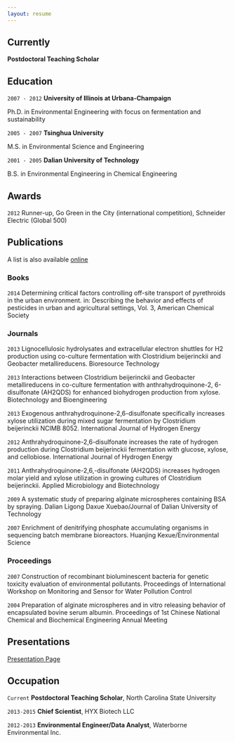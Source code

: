 ```yaml
---
layout: resume
---
```

## Currently

__Postdoctoral Teaching Scholar__

## Education

`2007 - 2012`
__University of Illinois at Urbana-Champaign__

Ph.D. in Environmental Engineering with focus on fermentation and sustainability

`2005 - 2007`
__Tsinghua University__

M.S. in Environmental Science and Engineering

`2001 - 2005`
__Dalian University of Technology__

B.S. in Environmental Engineering in Chemical Engineering

## Awards

`2012`
Runner-up, Go Green in the City (international competition), Schneider Electric (Global 500)

## Publications
A list is also available [online](https://scholar.google.com/citations?hl=en&user=2484OVIAAAAJ)


### Books

`2014`
Determining critical factors controlling off-site transport of pyrethroids in the urban environment. in: Describing the behavior and effects of pesticides in urban and agricultural settings, Vol. 3, American Chemical Society

<!-- `1994`
Book Title, Journal Title -->


### Journals

`2013`
Lignocellulosic hydrolysates and extracellular electron shuttles for H2 production using co-culture fermentation with Clostridium beijerinckii and Geobacter metallireducens. Bioresource Technology

`2013`
Interactions between Clostridium beijerinckii and Geobacter metallireducens in co-culture fermentation with anthrahydroquinone-2, 6-disulfonate (AH2QDS) for enhanced biohydrogen production from xylose. Biotechnology and Bioengineering

`2013`
Exogenous anthrahydroquinone-2,6-disulfonate specifically increases xylose utilization during mixed sugar fermentation by Clostridium beijerinckii NCIMB 8052. International Journal of Hydrogen Energy

`2012`
Anthrahydroquinone-2,6-disulfonate increases the rate of hydrogen production during Clostridium beijerinckii fermentation with glucose, xylose, and cellobiose. International Journal of Hydrogen Energy

`2011`
Anthrahydroquinone-2,6,-disulfonate (AH2QDS) increases hydrogen molar yield and xylose utilization in growing cultures of Clostridium beijerinckii. Applied Microbiology and Biotechnology

`2009`
A systematic study of preparing alginate microspheres containing BSA by spraying. Dalian Ligong Daxue Xuebao/Journal of Dalian University of Technology

`2007`
Enrichment of denitrifying phosphate accumulating organisms in sequencing batch membrane bioreactors. Huanjing Kexue/Environmental Science


### Proceedings

`2007`
Construction of recombinant bioluminescent bacteria for genetic toxicity evaluation of environmental pollutants. Proceedings of International Workshop on Monitoring and Sensor for Water Pollution Control

`2004`
Preparation of alginate microspheres and in vitro releasing behavior of encapsulated bovine serum albumin. Proceedings of 1st Chinese National Chemical and Biochemical Engineering Annual Meeting


## Presentations
[Presentation Page](http://xyzcu.github.io/presentations/)

<!-- `1994`
Presentation Title, Conference, <a href="http://MyWebsite.tld/presentation1">Link to Presentation</a> -->


## Occupation

`Current`
__Postdoctoral Teaching Scholar__, North Carolina State University

<!-- - Task
- Task -->

`2013-2015`
__Chief Scientist__, HYX Biotech LLC

<!-- - Task
- Task -->

`2012-2013`
__Environmental Engineer/Data Analyst__, Waterborne Environmental Inc.

<!-- - Task
- Task -->

<!-- ### Footer

Last updated: May 2013 -->
